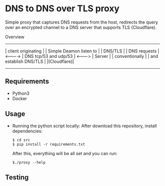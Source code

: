 # DNS to DNS over TLS proxy

Simple proxy that captures DNS requests from the host, redirects the query over
an encrypted channel to a DNS server that supports TLS (Cloudflare).

Overview

   --------------------           -------------------------        -------------
  | client originating |         | Simple Deamon listen to |       |  DNS/TLS   |
  |     DNS requests   |  <----> | DNS tcp/53 and udp/53   | <---> |   Server   |
  |    conventionally  |         | and establish DNS/TLS   |       |(Cloudflare)|
   --------------------          --------------------------        -------------

## Requirements
* Python3
* Docker

## Usage
* Running the python script locally:
  After download this repository, install dependencies:

  ```
  $ cd src
  $ pip install -r requirements.txt
  ```
  After this, everything will be all set and you can run:
  ```
  $./proxy --help
  ```


## Testing

